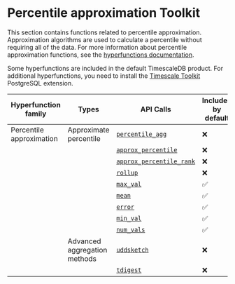 # Percentile approximation  <tag type="toolkit">Toolkit</tag>
This section contains functions related to percentile approximation.
Approximation algorithms are used to calculate a percentile without requiring
all of the data. For more information about percentile approximation functions,
see the [hyperfunctions documentation][hyperfunctions-percentile-approx].

Some hyperfunctions are included in the default TimescaleDB product. For
additional hyperfunctions, you need to install the
[Timescale Toolkit][install-toolkit] PostgreSQL extension.

|Hyperfunction family|Types|API Calls|Included by default|Toolkit required|
|-|-|-|-|-|
|Percentile approximation|Approximate percentile|[`percentile_agg`](/hyperfunctions/percentile-approximation/percentile_agg/)|❌|✅|
|||[`approx_percentile`](/hyperfunctions/percentile-approximation/approx_percentile/)|❌|✅|
|||[`approx_percentile_rank`](/hyperfunctions/percentile-approximation/approx_percentile_rank/)|❌|✅|
|||[`rollup`](/hyperfunctions/percentile-approximation/rollup-percentile/)|❌|✅|
|||[`max_val`](/hyperfunctions/percentile-approximation/max_val/)|✅|❌|
|||[`mean`](/hyperfunctions/percentile-approximation/mean/)|✅|❌|
|||[`error`](/hyperfunctions/percentile-approximation/error/)|✅|❌|
|||[`min_val`](/hyperfunctions/percentile-approximation/min_val/)|✅|❌|
|||[`num_vals`](/hyperfunctions/percentile-approximation/num_vals/)|✅|❌|
||Advanced aggregation methods|[`uddsketch`](/hyperfunctions/percentile-approximation/percentile-aggregation-methods/uddsketch/)|❌|✅|
|||[`tdigest`](/hyperfunctions/percentile-approximation/percentile-aggregation-methods/tdigest/)|❌|✅|


[hyperfunctions-percentile-approx]: timescaledb/:currentVersion:/how-to-guides/hyperfunctions/percentile-approx/
[install-toolkit]: timescaledb/:currentVersion:/how-to-guides/hyperfunctions/install-toolkit
